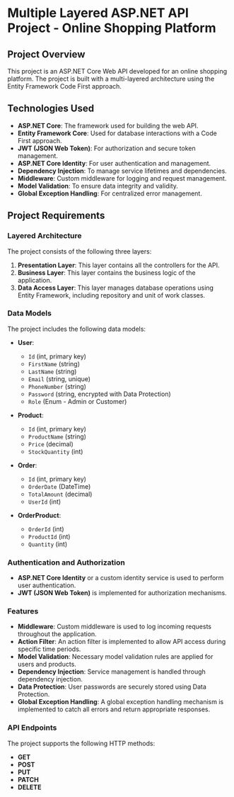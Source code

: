 # Multiple Layered ASP.NET API Project - Online Shopping Platform

## Project Overview

This project is an ASP.NET Core Web API developed for an online shopping platform. The project is built with a multi-layered architecture using the Entity Framework Code First approach.

## Technologies Used

- **ASP.NET Core**: The framework used for building the web API.
- **Entity Framework Core**: Used for database interactions with a Code First approach.
- **JWT (JSON Web Token)**: For authorization and secure token management.
- **ASP.NET Core Identity**: For user authentication and management.
- **Dependency Injection**: To manage service lifetimes and dependencies.
- **Middleware**: Custom middleware for logging and request management.
- **Model Validation**: To ensure data integrity and validity.
- **Global Exception Handling**: For centralized error management.

## Project Requirements

### Layered Architecture
The project consists of the following three layers:

1. **Presentation Layer**: This layer contains all the controllers for the API.
2. **Business Layer**: This layer contains the business logic of the application.
3. **Data Access Layer**: This layer manages database operations using Entity Framework, including repository and unit of work classes.

### Data Models

The project includes the following data models:

- **User**:
  - `Id` (int, primary key)
  - `FirstName` (string)
  - `LastName` (string)
  - `Email` (string, unique)
  - `PhoneNumber` (string)
  - `Password` (string, encrypted with Data Protection)
  - `Role` (Enum - Admin or Customer)

- **Product**:
  - `Id` (int, primary key)
  - `ProductName` (string)
  - `Price` (decimal)
  - `StockQuantity` (int)

- **Order**:
  - `Id` (int, primary key)
  - `OrderDate` (DateTime)
  - `TotalAmount` (decimal)
  - `UserId` (int)

- **OrderProduct**:
  - `OrderId` (int)
  - `ProductId` (int)
  - `Quantity` (int)

### Authentication and Authorization
- **ASP.NET Core Identity** or a custom identity service is used to perform user authentication.
- **JWT (JSON Web Token)** is implemented for authorization mechanisms.

### Features
- **Middleware**: Custom middleware is used to log incoming requests throughout the application.
- **Action Filter**: An action filter is implemented to allow API access during specific time periods.
- **Model Validation**: Necessary model validation rules are applied for users and products.
- **Dependency Injection**: Service management is handled through dependency injection.
- **Data Protection**: User passwords are securely stored using Data Protection.
- **Global Exception Handling**: A global exception handling mechanism is implemented to catch all errors and return appropriate responses.

### API Endpoints
The project supports the following HTTP methods:
- **GET**
- **POST**
- **PUT**
- **PATCH**
- **DELETE**
